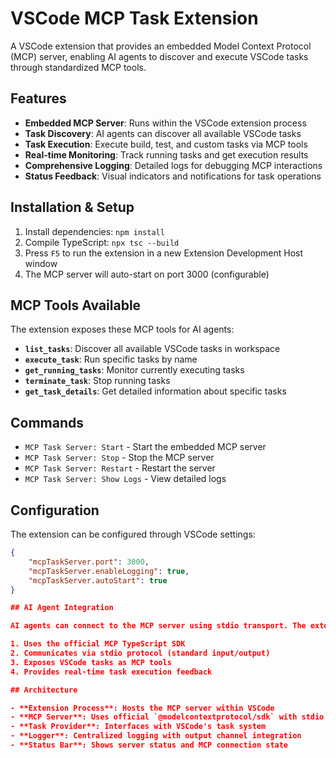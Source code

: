 # VSCode MCP Task Extension

A VSCode extension that provides an embedded Model Context Protocol (MCP) server, enabling AI agents to discover and execute VSCode tasks through standardized MCP tools.

## Features

- **Embedded MCP Server**: Runs within the VSCode extension process
- **Task Discovery**: AI agents can discover all available VSCode tasks
- **Task Execution**: Execute build, test, and custom tasks via MCP tools
- **Real-time Monitoring**: Track running tasks and get execution results
- **Comprehensive Logging**: Detailed logs for debugging MCP interactions
- **Status Feedback**: Visual indicators and notifications for task operations

## Installation & Setup

1. Install dependencies: `npm install`
2. Compile TypeScript: `npx tsc --build`
3. Press `F5` to run the extension in a new Extension Development Host window
4. The MCP server will auto-start on port 3000 (configurable)

## MCP Tools Available

The extension exposes these MCP tools for AI agents:

- **`list_tasks`**: Discover all available VSCode tasks in workspace
- **`execute_task`**: Run specific tasks by name
- **`get_running_tasks`**: Monitor currently executing tasks
- **`terminate_task`**: Stop running tasks
- **`get_task_details`**: Get detailed information about specific tasks

## Commands

- `MCP Task Server: Start` - Start the embedded MCP server
- `MCP Task Server: Stop` - Stop the MCP server
- `MCP Task Server: Restart` - Restart the server
- `MCP Task Server: Show Logs` - View detailed logs

## Configuration

The extension can be configured through VSCode settings:

```json
{
    "mcpTaskServer.port": 3000,
    "mcpTaskServer.enableLogging": true,
    "mcpTaskServer.autoStart": true
}

## AI Agent Integration

AI agents can connect to the MCP server using stdio transport. The extension provides a standard MCP server that:

1. Uses the official MCP TypeScript SDK
2. Communicates via stdio protocol (standard input/output)
3. Exposes VSCode tasks as MCP tools
4. Provides real-time task execution feedback

## Architecture

- **Extension Process**: Hosts the MCP server within VSCode
- **MCP Server**: Uses official `@modelcontextprotocol/sdk` with stdio transport
- **Task Provider**: Interfaces with VSCode's task system
- **Logger**: Centralized logging with output channel integration
- **Status Bar**: Shows server status and MCP connection state

